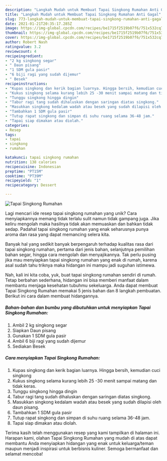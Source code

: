 ```yaml
---
description: "Langkah Mudah untuk Membuat Tapai Singkong Rumahan Anti Gagal"
title: "Langkah Mudah untuk Membuat Tapai Singkong Rumahan Anti Gagal"
slug: 773-langkah-mudah-untuk-membuat-tapai-singkong-rumahan-anti-gagal
date: 2021-01-21T20:35:17.285Z
image: https://img-global.cpcdn.com/recipes/be1715f2519b07f6/751x532cq70/tapai-singkong-rumahan-foto-resep-utama.jpg
thumbnail: https://img-global.cpcdn.com/recipes/be1715f2519b07f6/751x532cq70/tapai-singkong-rumahan-foto-resep-utama.jpg
cover: https://img-global.cpcdn.com/recipes/be1715f2519b07f6/751x532cq70/tapai-singkong-rumahan-foto-resep-utama.jpg
author: Robert Nash
ratingvalue: 3.2
reviewcount: 4
recipeingredient:
- "2 kg singkong segar"
- " Daun pisang"
- "1 SDM gula pasir"
- "6 biji ragi yang sudah dijemur"
- " Besek"
recipeinstructions:
- "Kupas singkong dan kerik bagian luarnya. Hingga bersih, kemudian cuci singkong"
- "Kukus singkong selama kurang lebih 25 -30 menit sampai matang dan tidak keras."
- "Tunggu singkong hingga dingin"
- "Tabur ragi tang sudah dihaluskan dengan saringan diatas singkong."
- "Masukkan singkong kedalam wadah atau besek yang sudah dilapisi oleh daun pisang."
- "Tambahkan 1 SDM gula pasir"
- "Tutup rapat singkong dan simpan di suhu ruang selama 36-48 jam."
- "Tapai siap dimakan atau diolah."
categories:
- Resep
tags:
- tapai
- singkong
- rumahan

katakunci: tapai singkong rumahan 
nutrition: 138 calories
recipecuisine: Indonesian
preptime: "PT15M"
cooktime: "PT39M"
recipeyield: "1"
recipecategory: Dessert

---
```



![Tapai Singkong Rumahan](https://img-global.cpcdn.com/recipes/be1715f2519b07f6/751x532cq70/tapai-singkong-rumahan-foto-resep-utama.jpg)

Lagi mencari ide resep tapai singkong rumahan yang unik? Cara menyiapkannya memang tidak terlalu sulit namun tidak gampang juga. Jika keliru mengolah maka hasilnya tidak akan memuaskan dan bahkan tidak sedap. Padahal tapai singkong rumahan yang enak seharusnya punya aroma dan rasa yang dapat memancing selera kita.

Banyak hal yang sedikit banyak berpengaruh terhadap kualitas rasa dari tapai singkong rumahan, pertama dari jenis bahan, selanjutnya pemilihan bahan segar, hingga cara mengolah dan menyajikannya. Tak perlu pusing jika mau menyiapkan tapai singkong rumahan yang enak di rumah, karena asal sudah tahu triknya maka hidangan ini mampu jadi suguhan istimewa.




Nah, kali ini kita coba, yuk, buat tapai singkong rumahan sendiri di rumah. Tetap berbahan sederhana, hidangan ini bisa memberi manfaat dalam membantu menjaga kesehatan tubuhmu sekeluarga. Anda dapat membuat Tapai Singkong Rumahan memakai 5 jenis bahan dan 8 langkah pembuatan. Berikut ini cara dalam membuat hidangannya.

<!--inarticleads1-->

##### Bahan-bahan dan bumbu yang dibutuhkan untuk menyiapkan Tapai Singkong Rumahan:

1. Ambil 2 kg singkong segar
1. Siapkan  Daun pisang
1. Gunakan 1 SDM gula pasir
1. Ambil 6 biji ragi yang sudah dijemur
1. Sediakan  Besek




<!--inarticleads2-->

##### Cara menyiapkan Tapai Singkong Rumahan:

1. Kupas singkong dan kerik bagian luarnya. Hingga bersih, kemudian cuci singkong
1. Kukus singkong selama kurang lebih 25 -30 menit sampai matang dan tidak keras.
1. Tunggu singkong hingga dingin
1. Tabur ragi tang sudah dihaluskan dengan saringan diatas singkong.
1. Masukkan singkong kedalam wadah atau besek yang sudah dilapisi oleh daun pisang.
1. Tambahkan 1 SDM gula pasir
1. Tutup rapat singkong dan simpan di suhu ruang selama 36-48 jam.
1. Tapai siap dimakan atau diolah.




Terima kasih telah menggunakan resep yang kami tampilkan di halaman ini. Harapan kami, olahan Tapai Singkong Rumahan yang mudah di atas dapat membantu Anda menyiapkan hidangan yang enak untuk keluarga/teman maupun menjadi inspirasi untuk berbisnis kuliner. Semoga bermanfaat dan selamat mencoba!
